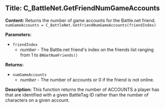 ## Title: C_BattleNet.GetFriendNumGameAccounts

**Content:**
Returns the number of game accounts for the Battle.net friend.
`numGameAccounts = C_BattleNet.GetFriendNumGameAccounts(friendIndex)`

**Parameters:**
- `friendIndex`
  - *number* - The Battle.net friend's index on the friends list ranging from 1 to `BNGetNumFriends()`

**Returns:**
- `numGameAccounts`
  - *number* - The number of accounts or 0 if the friend is not online.

**Description:**
This function returns the number of ACCOUNTS a player has that are identified with a given BattleTag ID rather than the number of characters on a given account.